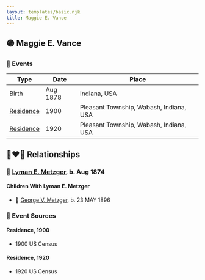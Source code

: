 ```yaml
---
layout: templates/basic.njk
title: Maggie E. Vance
---
```

## 🟣 Maggie E. Vance

### 📆 Events

Type | Date | Place
------ | ------ | ------
Birth | Aug 1878 | Indiana, USA
[Residence](#event-bdea6a0f-8489-4fd1-81d5-c7a757672ef9) | 1900 | Pleasant Township, Wabash, Indiana, USA
[Residence](#event-ae673289-9bd9-464d-8f48-d132ae8e8605) | 1920 | Pleasant Township, Wabash, Indiana, USA

## 👩‍❤️‍👨 Relationships

### 🔵 [Lyman E. Metzger](/people/7/77568223), b. Aug 1874

#### Children With Lyman E. Metzger
* 🔵 [George V. Metzger](/people/2/27843040), b. 23 MAY 1896
### 📰 Event Sources

#### <a id="event-bdea6a0f-8489-4fd1-81d5-c7a757672ef9"></a> Residence, 1900
* 1900 US Census

#### <a id="event-ae673289-9bd9-464d-8f48-d132ae8e8605"></a> Residence, 1920
* 1920 US Census
